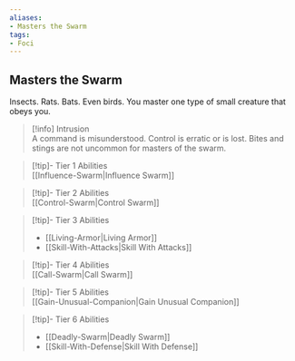 ```yaml
---
aliases:
- Masters the Swarm
tags:
- Foci
---
```


  
## Masters the Swarm  
Insects. Rats. Bats. Even birds. You master one type of small creature that obeys you.  
 >[!info] Intrusion  
>A command is misunderstood. Control is erratic or is lost. Bites and stings are not uncommon for masters of the swarm.   

>[!tip]- Tier 1 Abilities  
>[[Influence-Swarm|Influence Swarm]]  

>[!tip]- Tier 2 Abilities  
>[[Control-Swarm|Control Swarm]]  

>[!tip]- Tier 3 Abilities  
>- [[Living-Armor|Living Armor]]  
>- [[Skill-With-Attacks|Skill With Attacks]]  

>[!tip]- Tier 4 Abilities  
>[[Call-Swarm|Call Swarm]]  

>[!tip]- Tier 5 Abilities  
>[[Gain-Unusual-Companion|Gain Unusual Companion]]  

>[!tip]- Tier 6 Abilities  
>- [[Deadly-Swarm|Deadly Swarm]]  
>- [[Skill-With-Defense|Skill With Defense]]